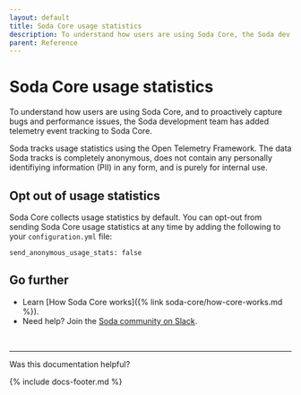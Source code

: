 ```yaml
---
layout: default
title: Soda Core usage statistics
description: To understand how users are using Soda Core, the Soda dev team added telemetry event tracking to Soda Core. See instructions to opt-out.
parent: Reference
---
```


# Soda Core usage statistics

To understand how users are using Soda Core, and to proactively capture bugs and performance issues, the Soda development team has added telemetry event tracking to Soda Core. 

Soda tracks usage statistics using the Open Telemetry Framework. The data Soda tracks is completely anonymous, does not contain any personally identifiying information (PII) in any form, and is purely for internal use.

## Opt out of usage statistics

Soda Core collects usage statistics by default. You can opt-out from sending Soda Core usage statistics at any time by adding the following to your `configuration.yml` file:
```
send_anonymous_usage_stats: false
```

## Go further

* Learn [How Soda Core works]({% link soda-core/how-core-works.md %}).
* Need help? Join the <a href="https://community.soda.io/slack" target="_blank"> Soda community on Slack</a>.

<br />

---

Was this documentation helpful?

<!-- LikeBtn.com BEGIN -->
<span class="likebtn-wrapper" data-theme="tick" data-i18n_like="Yes" data-ef_voting="grow" data-show_dislike_label="true" data-counter_zero_show="true" data-i18n_dislike="No"></span>
<script>(function(d,e,s){if(d.getElementById("likebtn_wjs"))return;a=d.createElement(e);m=d.getElementsByTagName(e)[0];a.async=1;a.id="likebtn_wjs";a.src=s;m.parentNode.insertBefore(a, m)})(document,"script","//w.likebtn.com/js/w/widget.js");</script>
<!-- LikeBtn.com END -->

{% include docs-footer.md %}